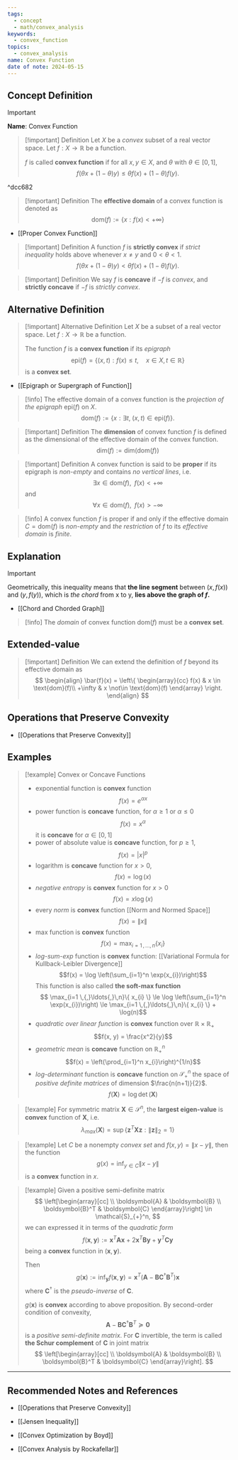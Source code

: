 ```yaml
---
tags:
  - concept
  - math/convex_analysis
keywords:
  - convex_function
topics:
  - convex_analysis
name: Convex Function
date of note: 2024-05-15
---
```


## Concept Definition

>[!important]
>**Name**: Convex Function

>[!important] Definition
>Let $X$ be a *convex* subset of a real vector space. Let $f: X \to \mathbb{R}$ be a function. 
>
>$f$ is called **convex function** if for all $x, y \in X$, and $\theta$ with $\theta\in [0, 1]$,
>$$
>f(\theta x + (1- \theta) y) \le \theta f(x) + (1- \theta) f(y).
>$$

^dcc682

>[!important] Definition
>The **effective domain** of a convex function is denoted as 
>$$
>\text{dom}(f) := \{ x: f(x) < + \infty \}
>$$

- [[Proper Convex Function]]

>[!important] Definition
>A function $f$ is **strictly convex** if *strict inequality* holds above whenever $x \neq y$ and $0 < \theta < 1$.
>$$
>f(\theta x + (1- \theta) y) < \theta f(x) + (1- \theta) f(y).
>$$

>[!important] Definition
>We say $f$ is **concave** if $−f$ is *convex*, and **strictly concave** if $−f$ is *strictly convex*.

## Alternative Definition


>[!important] Alternative Definition
>Let $X$ be a subset of a real vector space. Let $f: X \to \mathbb{R}$ be a function. 
>
>The function $f$ is a **convex function** if its *epigraph* 
>$$
>\text{epi}(f) = \{(x, t): f(x) \le t, \quad x\in X, t \in \mathbb{R}  \}
>$$ 
>is a **convex set**.


- [[Epigraph or Supergraph of Function]]

>[!info]
>The effective domain of a convex function is the *projection of the epigraph* $\text{epi}(f)$ on $X$.
>$$
>\text{dom}(f) := \{x: \exists t, \; (x, t) \in \text{epi}(f)  \}.
>$$

>[!important] Definition
>The **dimension** of convex function $f$ is defined as the dimensional of the effective domain of the convex function.
>$$
>\text{dim}(f) := \text{dim}(\text{dom}(f))
>$$

>[!important] Definition
>A convex function is said to be **proper** if its epigraph is *non-empty* and contains *no vertical lines*, i.e.
>$$
>\exists x\in \text{dom}(f), \;\;  f(x) < + \infty
>$$ 
>and
>$$
>\forall x \in \text{dom}(f), \;\;  f(x) > - \infty
>$$


>[!info]
>A convex function $f$ is proper if and only if the effective domain $C= \text{dom}(f)$ is *non-empty* and *the restriction* of $f$ to its *effective domain* is *finite*. 



## Explanation


>[!important]
>Geometrically, this inequality means that **the line segment** between $(x, f(x))$ and $(y, f (y))$, which is *the chord* from x to y, **lies above the graph of $f$.**

- [[Chord and Chorded Graph]]

>[!info]
>The *domain* of convex function $\text{dom}(f)$  must be a **convex set**.

## Extended-value 

>[!important] Definition
>We can extend the definition of $f$ beyond its effective domain as
>$$
>\begin{align}
>\bar{f}(x) = \left\{ \begin{array}{cc}
>f(x) & x \in \text{dom}(f)\\
>+\infty & x \not\in \text{dom}(f)
\end{array}  \right. 
\end{align}
>$$

## Operations that Preserve Convexity

- [[Operations that Preserve Convexity]]


## Examples

>[!example] Convex or Concave Functions
>- exponential function is **convex** function
>  $$f(x)  = e^{\alpha x}$$
>-   power function is **concave** function, for $\alpha \ge 1$ or $\alpha  \le 0$
>  $$f(x) = x^{\alpha}$$
>    it is **concave** for $\alpha \in [0, 1]$
>- power of absolute value is **concave** function, for $p \ge 1$,
>  $$f(x) = |x|^p$$    
>- logarithm is **concave** function for $x > 0$, 
>  $$f(x) = \log(x)$$  
>- *negative entropy* is **convex** function for $x >0$
>  $$f(x) = x \log(x)$$
>- every *norm* is **convex** function [[Norm and Normed Space]]
>  $$f(x) = \lVert x \rVert $$
>- max function is **convex** function
>  $$f(x) = \max_{i=1 \,{,}\ldots{,}\,n}\{ x_{i} \}$$
>- *log-sum-exp* function is **convex** function: [[Variational Formula for Kullback-Leibler Divergence]]
>  $$f(x) = \log \left(\sum_{i=1}^n \exp(x_{i})\right)$$
>  This function is also called **the soft-max function**
>  $$ \max_{i=1 \,{,}\ldots{,}\,n}\{ x_{i} \} \le \log \left(\sum_{i=1}^n \exp(x_{i})\right) \le \max_{i=1 \,{,}\ldots{,}\,n}\{ x_{i} \} + \log(n)$$
>- *quadratic over linear function* is **convex** function over $\mathbb{R} \times \mathbb{R}_{+}$
>  $$f(x, y) = \frac{x^2}{y}$$
>- *geometric mean* is **concave** function on $\mathbb{R}_{+}^n$  
>  $$f(x) = \left(\prod_{i=1}^n x_{i}\right)^{1/n}$$
>- *log-determinant* function is **concave** function on $\mathcal{S}_{+}^n$ the space of *positive definite matrices* of dimension $\frac{n(n+1)}{2}$. 
>$$f(\boldsymbol{X}) = \log\det(\boldsymbol{X})$$   

>[!example]
>For symmetric matrix $\boldsymbol{X} \in \mathcal{S}^{n}$, the **largest eigen-value** is **convex** function of $\boldsymbol{X}$, i.e.
>$$
>\lambda_{max}(\boldsymbol{X}) = \sup\left\{\boldsymbol{z}^T\boldsymbol{X}\boldsymbol{z}: \lVert \boldsymbol{z} \rVert_{2} = 1    \right\}
>$$

>[!example]
>Let $C$ be a nonempty *convex set* and $f(x, y) = \lVert x - y \rVert$, then the function 
>$$
>g(x) = \inf_{y \in C}\lVert x - y \rVert
>$$
>is a **convex** function in $x$.

>[!example] 
>Given a positive semi-definite matrix
>$$
>\left[\begin{array}[cc]  \\
>\boldsymbol{A} & \boldsymbol{B} \\ 
>\boldsymbol{B}^T & \boldsymbol{C}
\end{array}\right] \in \mathcal{S}_{+}^n,
>$$
>we can expressed it in terms of the *quadratic form*
>$$
>f(\boldsymbol{x}, \boldsymbol{y}) := \boldsymbol{x}^T\boldsymbol{A}\boldsymbol{x} + 2 \boldsymbol{x}^T\boldsymbol{B}\boldsymbol{y} + \boldsymbol{y}^T\boldsymbol{C}\boldsymbol{y}
>$$
>being a **convex** function in $(\boldsymbol{x}, \boldsymbol{y})$.
>
>Then 
>$$
>g(\boldsymbol{x}) := \inf_{\boldsymbol{y}}f(\boldsymbol{x}, \boldsymbol{y}) = \boldsymbol{x}^T \left(\boldsymbol{A} - \boldsymbol{B}\boldsymbol{C}^{\dagger}\boldsymbol{B}^T\right) \boldsymbol{x}
>$$
>where $\boldsymbol{C}^{\dagger}$ is the *pseudo-inverse* of $\boldsymbol{C}.$
>
>$g(\boldsymbol{x})$ is **convex** according to above proposition. By second-order condition of convexity, 
>$$
>\boldsymbol{A} - \boldsymbol{B}\boldsymbol{C}^{\dagger}\boldsymbol{B}^T \succeq \boldsymbol{0}
>$$
>is a *positive semi-definite matrix*.  For $\boldsymbol{C}$ invertible, the term is called **the Schur complement** of $\boldsymbol{C}$ in joint matrix
>$$
>\left[\begin{array}[cc]  \\
>\boldsymbol{A} & \boldsymbol{B} \\ 
>\boldsymbol{B}^T & \boldsymbol{C}
\end{array}\right].
>$$



-----------
##  Recommended Notes and References

- [[Operations that Preserve Convexity]]
- [[Jensen Inequality]]

- [[Convex Optimization by Boyd]]
- [[Convex Analysis by Rockafellar]]